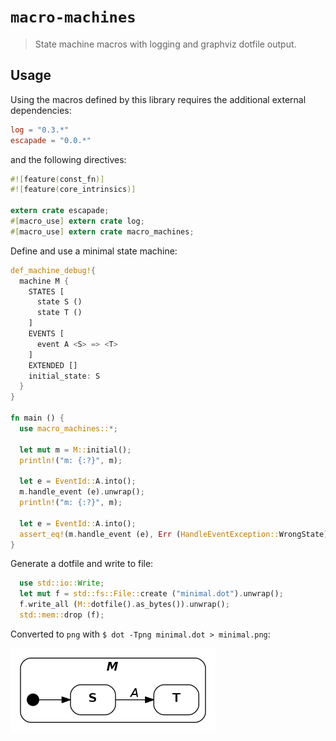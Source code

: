 # `macro-machines`

> State machine macros with logging and graphviz dotfile output.

## Usage

Using the macros defined by this library requires the additional external
dependencies:

```toml
log = "0.3.*"
escapade = "0.0.*"
```

and the following directives:

```rust
#![feature(const_fn)]
#![feature(core_intrinsics)]

extern crate escapade;
#[macro_use] extern crate log;
#[macro_use] extern crate macro_machines;
```

Define and use a minimal state machine:

```rust
def_machine_debug!{
  machine M {
    STATES [
      state S ()
      state T ()
    ]
    EVENTS [
      event A <S> => <T>
    ]
    EXTENDED []
    initial_state: S
  }
}

fn main () {
  use macro_machines::*;

  let mut m = M::initial();
  println!("m: {:?}", m);

  let e = EventId::A.into();
  m.handle_event (e).unwrap();
  println!("m: {:?}", m);

  let e = EventId::A.into();
  assert_eq!(m.handle_event (e), Err (HandleEventException::WrongState));
}
```

Generate a dotfile and write to file:

```rust
  use std::io::Write;
  let mut f = std::fs::File::create ("minimal.dot").unwrap();
  f.write_all (M::dotfile().as_bytes()).unwrap();
  std::mem::drop (f);
```

Converted to `png` with `$ dot -Tpng minimal.dot > minimal.png`:

![](minimal.png)

